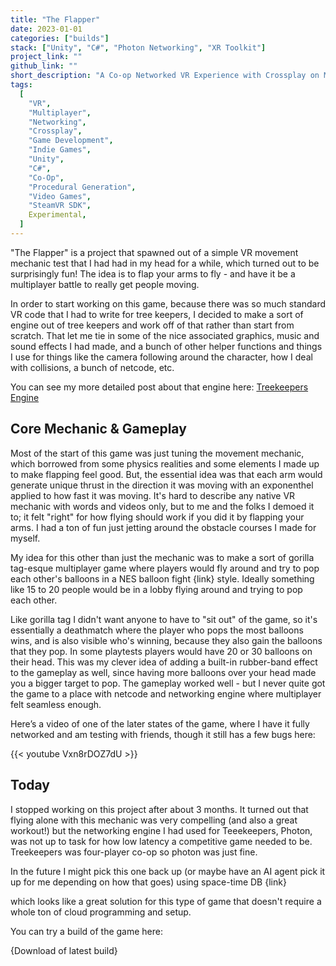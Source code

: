 ```yaml
---
title: "The Flapper"
date: 2023-01-01
categories: ["builds"]
stack: ["Unity", "C#", "Photon Networking", "XR Toolkit"]
project_link: ""
github_link: ""
short_description: "A Co-op Networked VR Experience with Crossplay on Meta Quest and SteamVR"
tags:
  [
    "VR",
    "Multiplayer",
    "Networking",
    "Crossplay",
    "Game Development",
    "Indie Games",
    "Unity",
    "C#",
    "Co-Op",
    "Procedural Generation",
    "Video Games",
    "SteamVR SDK",
    Experimental,
  ]
---
```


"The Flapper" is a project that spawned out of a simple VR movement mechanic test that I had had in my head for a while, which turned out to be surprisingly fun! The idea is to flap your arms to fly - and have it be a multiplayer battle to really get people moving.

In order to start working on this game, because there was so much standard VR code that I had to write for tree keepers, I decided to make a sort of engine out of tree keepers and work off of that rather than start from scratch. That let me tie in some of the nice associated graphics, music and sound effects I had made, and a bunch of other helper functions and things I use for things like the camera following around the character, how I deal with collisions, a bunch of netcode, etc.

You can see my more detailed post about that engine here: [Treekeepers Engine](/treekeepers-engine)

## Core Mechanic & Gameplay

Most of the start of this game was just tuning the movement mechanic, which borrowed from some physics realities and some elements I made up to make flapping feel good. But, the essential idea was that each arm would generate unique thrust in the direction it was moving with an exponenthel applied to how fast it was moving. It's hard to describe any native VR mechanic with words and videos only, but to me and the folks I demoed it to; it felt "right" for how flying should work if you did it by flapping your arms. I had a ton of fun just jetting around the obstacle courses I made for myself.

My idea for this other than just the mechanic was to make a sort of gorilla tag-esque multiplayer game where players would fly around and try to pop each other's balloons in a NES balloon fight {link} style. Ideally something like 15 to 20 people would be in a lobby flying around and trying to pop each other.

Like gorilla tag I didn't want anyone to have to "sit out" of the game, so it's essentially a deathmatch where the player who pops the most balloons wins, and is also visible who's winning, because they also gain the balloons that they pop. In some playtests players would have 20 or 30 balloons on their head. This was my clever idea of adding a built-in rubber-band effect to the gameplay as well, since having more balloons over your head made you a bigger target to pop. The gameplay worked well - but I never quite got the game to a place with netcode and networking engine where multiplayer felt seamless enough.

Here’s a video of one of the later states of the game, where I have it fully networked and am testing with friends, though it still has a few bugs here:

{{< youtube Vxn8rDOZ7dU >}}

## Today

I stopped working on this project after about 3 months. It turned out that flying alone with this mechanic was very compelling (and also a great workout!) but the networking engine I had used for Teeekeepers, Photon, was not up to task for how low latency a competitive game needed to be. Treekeepers was four-player co-op so photon was just fine.

In the future I might pick this one back up (or maybe have an AI agent pick it up for me depending on how that goes) using space-time DB {link}

which looks like a great solution for this type of game that doesn't require a whole ton of cloud programming and setup.

You can try a build of the game here:

{Download of latest build}
